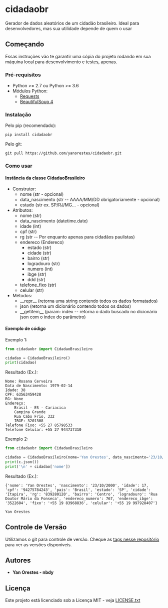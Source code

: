 # cidadaobr
Gerador de dados aleatórios de um cidadão brasileiro. Ideal para desenvolvedores, mas sua utilidade depende de quem o usar

## Começando
Essas instruções vão te garantir uma cópia do projeto rodando em sua máquina local para desenvolvimento e testes, apenas.

### Pré-requisitos
* Python >= 2.7 ou Python >= 3.6
* Módulos Python:
	* [Requests](https://docs.python-requests.org/pt_BR/latest/)
	* [BeautifulSoup 4](https://www.crummy.com/software/BeautifulSoup/bs4/doc/)

### Instalação
Pelo pip (recomendado):
```
pip install cidadaobr
```
Pelo git:
```
git pull https://github.com/yanorestes/cidadaobr.git
```

### Como usar
#### Instância da classe CidadaoBrasileiro
* Construtor:
	* nome (str - opcional)
	* data_nascimento (str -- AAAA/MM/DD obrigatoriamente - opcional)
	* estado (str ex. SP/RJ/MG... - opcional)
* Atributos:
	* nome (str)
	* data_nascimento (datetime.date)
	* idade (int)
	* cpf (str)
	* rg (str -- Por enquanto apenas para cidadãos paulistas)
	* endereco (Endereco)
		* estado (str)
		* cidade (str)
		* bairro (str)
		* logradouro (str)
		* numero (int)
		* ibge (str)
		* ddd (str)
	* telefone_fixo (str)
	* celular (str)
* Métodos:
	* \_\_repr\_\_ (retorna uma string contendo todos os dados formatados)
	* json (retorna um dicionário contendo todos os dados)
	* \_\_getitem\_\_ (param: index -- retorna o dado buscado no dicionário json com o index do parâmetro)

#### Exemplo de código
Exemplo 1:
```python
from cidadaobr import CidadaoBrasileiro

cidadao = CidadaoBrasileiro()
print(cidadao)
```
Resultado (Ex.):
```
Nome: Rosana Cerveira
Data de Nascimento: 1979-02-14
Idade: 38
CPF: 63563459428
RG: None
Endereço:
	Brasil - ES - Cariacica
	Campina Grande
	Rua Cabo Frio, 332
	IBGE: 3201308
Telefone Fixo: +55 27 85798533
Telefone Celular: +55 27 944737310
```

Exemplo 2:
```python
from cidadaobr import CidadaoBrasileiro

cidadao = CidadaoBrasileiro(nome='Yan Orestes', data_nascimento='23/10/2000', estado='SP')
print(c.json())
print('\n' + cidadao['nome'])
```
Resultado (Ex.):
```
{'nome': 'Yan Orestes', 'nascimento': '23/10/2000', 'idade': 17, 'cpf': '94275784243', 'pais': 'Brasil', 'estado': 'SP', 'cidade': 'Itapira', 'rg': '839280120', 'bairro': 'Centro', 'logradouro': 'Rua Doutor Mário da Fonseca', 'endereco_numero': 767, 'endereco_ibge': '3522604', 'fixo': '+55 19 83968836', 'celular': '+55 19 997928407'}

Yan Orestes
```

## Controle de Versão
Utilizamos o git para controle de versão. Cheque as [tags nesse repositório](https://github.com/yanorestes/cidadaobr/tags) para ver as versões disponíveis.

## Autores
* **Yan Orestes - nbdy**

## Licença
Este projeto está licenciado sob a Licença MIT - veja [LICENSE.txt](LICENSE.txt)